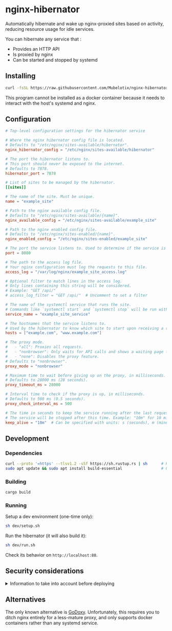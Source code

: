 # nginx-hibernator

Automatically hibernate and wake up nginx-proxied sites based on activity, reducing resource usage for idle services.

You can hibernate any service that :
- Provides an HTTP API
- Is proxied by nginx
- Can be started and stopped by systemd

## Installing

```bash
curl -fsSL https://raw.githubusercontent.com/Mubelotix/nginx-hibernator/master/install.sh | sh
```

This program cannot be installed as a docker container because it needs to interact with the host's systemd and nginx.

## Configuration

<!--
Generate the following sample using this chatgpt prompt:

> Generate a sample config toml including all comments and all fields
-->

```toml
# Top-level configuration settings for the hibernator service

# Where the nginx hibernator config file is located.
# Defaults to "/etc/nginx/sites-available/hibernator".
nginx_hibernator_config = "/etc/nginx/sites-available/hibernator"

# The port the hibernator listens to.
# This port should never be exposed to the internet.
# Defaults to 7878.
hibernator_port = 7878

# List of sites to be managed by the hibernator.
[[sites]]

# The name of the site. Must be unique.
name = "example_site"

# Path to the nginx available config file.
# Defaults to "/etc/nginx/sites-available/{name}".
nginx_available_config = "/etc/nginx/sites-available/example_site"

# Path to the nginx enabled config file.
# Defaults to "/etc/nginx/sites-enabled/{name}".
nginx_enabled_config = "/etc/nginx/sites-enabled/example_site"

# The port the service listens to. Used to determine if the service is up.
port = 8080

# The path to the access log file.
# Your nginx configuration must log the requests to this file.
access_log = "/var/log/nginx/example_site_access.log"

# Optional filter to match lines in the access log.
# Only lines containing this string will be considered.
# Example: "GET /api/"
# access_log_filter = "GET /api/"  # Uncomment to set a filter

# The name of the systemctl service that runs the site.
# Commands like `systemctl start` and `systemctl stop` will be run with this name.
service_name = "example_site_service"

# The hostnames that the service listens to.
# Used by the hibernator to know which site to start upon receiving a request.
hosts = ["example.com", "www.example.com"]

# The proxy mode.
#   - "all": Proxies all requests.
#   - "nonbrowser": Only waits for API calls and shows a waiting page for browser users.
#   - "none": Disables the proxy feature.
# Defaults to "nonbrowser".
proxy_mode = "nonbrowser"

# Maximum time to wait before giving up on the proxy, in milliseconds.
# Defaults to 28000 ms (28 seconds).
proxy_timeout_ms = 28000

# Interval time to check if the proxy is up, in milliseconds.
# Defaults to 500 ms (0.5 seconds).
proxy_check_interval_ms = 500

# The time in seconds to keep the service running after the last request.
# The service will be stopped after this time. Example: "10m" for 10 minutes.
keep_alive = "10m"  # Can be specified with units: s (seconds), m (minutes), h (hours), d (days)
```

## Development

### Dependencies

```bash
curl --proto '=https' --tlsv1.2 -sSf https://sh.rustup.rs | sh      # Rust
sudo apt update && sudo apt install build-essential                 # GCC
```

### Building

```bash
cargo build
```

### Running

Setup a dev environment (one-time only):

```bash
sh dev/setup.sh
```

Run the hibernator (it will also build it):

```bash
sh dev/run.sh
```

Check its behavior on `http://localhost:80`.

## Security considerations

<details>
<summary>Information to take into account before deploying</summary>

### Access violations

If you are using nginx to restrict access to pages, please note that unless you set `proxy_mode=none` in each site configuration, some requests might bypass nginx and be proxied directly by the hibernator.

If your service handles authentication by itself, you are fine keeping the default.

### Code execution and XSS

The content of the config file is not sanitized.
**Do not rely on user input to generate the config file.**

Malicious configurations could trigger code execution as root, and XSS injections in waiting pages.

### Malware

This program needs to run as root. Hence, I have kept the dependencies to a minimum. Here is the dependency tree :


```
nginx-hibernator v0.1.0 (/home/mubelotix/projects/nginx-site-hibernator)
├── anyhow v1.0.93
├── chrono v0.4.38
│   ├── iana-time-zone v0.1.61
│   └── num-traits v0.2.19
│       [build-dependencies]
│       └── autocfg v1.4.0
├── env_logger v0.11.5
│   ├── anstream v0.6.18
│   │   ├── anstyle v1.0.10
│   │   ├── anstyle-parse v0.2.6
│   │   │   └── utf8parse v0.2.2
│   │   ├── anstyle-query v1.1.2
│   │   ├── colorchoice v1.0.3
│   │   ├── is_terminal_polyfill v1.70.1
│   │   └── utf8parse v0.2.2
│   ├── anstyle v1.0.10
│   ├── env_filter v0.1.2
│   │   ├── log v0.4.22
│   │   └── regex v1.11.1
│   │       ├── aho-corasick v1.1.3
│   │       │   └── memchr v2.7.4
│   │       ├── memchr v2.7.4
│   │       ├── regex-automata v0.4.8
│   │       │   ├── aho-corasick v1.1.3 (*)
│   │       │   ├── memchr v2.7.4
│   │       │   └── regex-syntax v0.8.5
│   │       └── regex-syntax v0.8.5
│   ├── humantime v2.1.0
│   └── log v0.4.22
├── log v0.4.22
├── rev_lines v0.3.0
│   └── thiserror v1.0.68
│       └── thiserror-impl v1.0.68 (proc-macro)
│           ├── proc-macro2 v1.0.89
│           │   └── unicode-ident v1.0.13
│           ├── quote v1.0.37
│           │   └── proc-macro2 v1.0.89 (*)
│           └── syn v2.0.87
│               ├── proc-macro2 v1.0.89 (*)
│               ├── quote v1.0.37 (*)
│               └── unicode-ident v1.0.13
├── serde v1.0.214
│   └── serde_derive v1.0.214 (proc-macro)
│       ├── proc-macro2 v1.0.89 (*)
│       ├── quote v1.0.37 (*)
│       └── syn v2.0.87 (*)
└── toml v0.8.19
    ├── serde v1.0.214 (*)
    ├── serde_spanned v0.6.8
    │   └── serde v1.0.214 (*)
    ├── toml_datetime v0.6.8
    │   └── serde v1.0.214 (*)
    └── toml_edit v0.22.22
        ├── indexmap v2.6.0
        │   ├── equivalent v1.0.1
        │   └── hashbrown v0.15.1
        ├── serde v1.0.214 (*)
        ├── serde_spanned v0.6.8 (*)
        ├── toml_datetime v0.6.8 (*)
        └── winnow v0.6.20
```

You might get the hibernator to run as non-root using sudo's command whitelist feature. This might require forking the project to add "sudo" in front of the commands.
</details>

## Alternatives

The only known alternative is [GoDoxy](https://github.com/yusing/go-proxy?tab=readme-ov-file#idlesleeper). Unfortunately, this requires you to ditch nginx entirely for a less-mature proxy, and only supports docker containers rather than any systemd service.

